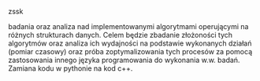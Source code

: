 zssk

 badania oraz analiza nad implementowanymi algorytmami operującymi na różnych strukturach danych.
 Celem będzie zbadanie złożoności tych algorytmów oraz analiza ich wydajności na podstawie wykonanych działań (pomiar czasowy) oraz próba zoptymalizowania tych procesów za pomocą zastosowania innego języka programowania do wykonania w.w. badań. Zamiana kodu w pythonie na kod c++. 
